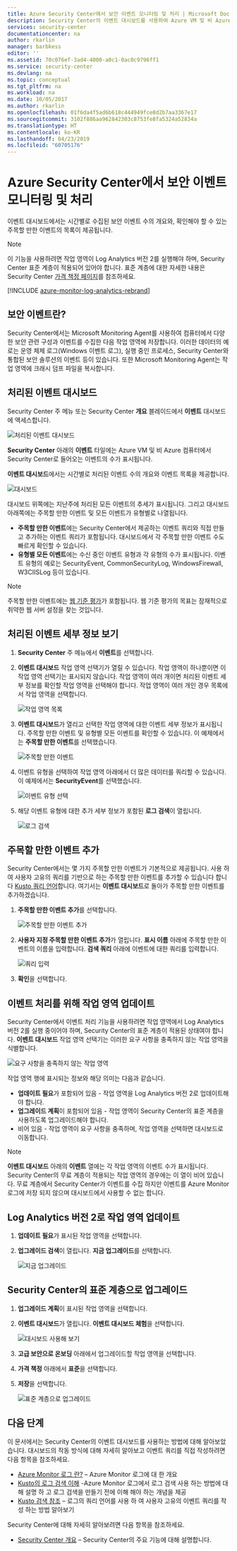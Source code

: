 ```yaml
---
title: Azure Security Center에서 보안 이벤트 모니터링 및 처리 | Microsoft Docs
description: Security Center의 이벤트 대시보드를 사용하여 Azure VM 및 비 Azure 컴퓨터에서 보안 이벤트를 확인하는 방법을 알아봅니다.
services: security-center
documentationcenter: na
author: rkarlin
manager: barbkess
editor: ''
ms.assetid: 70c076ef-3ad4-4000-a0c1-0ac0c9796ff1
ms.service: security-center
ms.devlang: na
ms.topic: conceptual
ms.tgt_pltfrm: na
ms.workload: na
ms.date: 10/05/2017
ms.author: rkarlin
ms.openlocfilehash: 01f6da4f5ad6b618c444949fce8d2b7aa3367e17
ms.sourcegitcommit: 3102f886aa962842303c8753fe8fa5324a52834a
ms.translationtype: HT
ms.contentlocale: ko-KR
ms.lasthandoff: 04/23/2019
ms.locfileid: "60705176"
---
```

# <a name="monitoring-and-processing-security-events-in-azure-security-center"></a>Azure Security Center에서 보안 이벤트 모니터링 및 처리
이벤트 대시보드에서는 시간별로 수집된 보안 이벤트 수의 개요와, 확인해야 할 수 있는 주목할 만한 이벤트의 목록이 제공됩니다.  

> [!NOTE]
> 이 기능을 사용하려면 작업 영역이 Log Analytics 버전 2를 실행해야 하며, Security Center 표준 계층이 적용되어 있어야 합니다. 표준 계층에 대한 자세한 내용은 Security Center [가격 책정 페이지](security-center-pricing.md)를 참조하세요.
>
>

[!INCLUDE [azure-monitor-log-analytics-rebrand](../../includes/azure-monitor-log-analytics-rebrand.md)]

## <a name="what-is-a-security-event"></a>보안 이벤트란?
Security Center에서는 Microsoft Monitoring Agent를 사용하여 컴퓨터에서 다양한 보안 관련 구성과 이벤트를 수집한 다음 작업 영역에 저장합니다. 이러한 데이터의 예로는 운영 체제 로그(Windows 이벤트 로그), 실행 중인 프로세스, Security Center와 통합된 보안 솔루션의 이벤트 등이 있습니다. 또한 Microsoft Monitoring Agent는 작업 영역에 크래시 덤프 파일을 복사합니다.

## <a name="events-processed-dashboard"></a>처리된 이벤트 대시보드
Security Center 주 메뉴 또는 Security Center **개요** 블레이드에서 **이벤트** 대시보드에 액세스합니다.  

![처리된 이벤트 대시보드][1]

**Security Center** 아래의 **이벤트** 타일에는 Azure VM 및 비 Azure 컴퓨터에서 Security Center로 들어오는 이벤트의 수가 표시됩니다.

**이벤트 대시보드**에서는 시간별로 처리된 이벤트 수의 개요와 이벤트 목록을 제공합니다.

 ![대시보드][2]

 대시보드 위쪽에는 지난주에 처리된 모든 이벤트의 추세가 표시됩니다. 그리고 대시보드 아래쪽에는 주목할 만한 이벤트 및 모든 이벤트가 유형별로 나열됩니다.

 - **주목할 만한 이벤트**에는 Security Center에서 제공하는 이벤트 쿼리와 직접 만들고 추가하는 이벤트 쿼리가 포함됩니다. 대시보드에서 각 주목할 만한 이벤트 수도 빠르게 확인할 수 있습니다.
 - **유형별 모든 이벤트**에는 수신 중인 이벤트 유형과 각 유형의 수가 표시됩니다. 이벤트 유형의 예로는 SecurityEvent, CommonSecurityLog, WindowsFirewall, W3CIISLog 등이 있습니다.

> [!NOTE]
> 주목할 만한 이벤트에는 [웹 기준 평가](https://docs.microsoft.com/azure/operations-management-suite/oms-security-web-baseline-assessment)가 포함됩니다. 웹 기준 평가의 목표는 잠재적으로 취약한 웹 서버 설정을 찾는 것입니다.

## <a name="view-processed-event-details"></a>처리된 이벤트 세부 정보 보기
1. **Security Center** 주 메뉴에서 **이벤트**를 선택합니다.
2. **이벤트 대시보드** 작업 영역 선택기가 열릴 수 있습니다. 작업 영역이 하나뿐이면 이 작업 영역 선택기는 표시되지 않습니다. 작업 영역이 여러 개이면 처리된 이벤트 세부 정보를 확인할 작업 영역을 선택해야 합니다. 작업 영역이 여러 개인 경우 목록에서 작업 영역을 선택합니다.

   ![작업 영역 목록][3]

3. **이벤트 대시보드**가 열리고 선택한 작업 영역에 대한 이벤트 세부 정보가 표시됩니다. 주목할 만한 이벤트 및 유형별 모든 이벤트를 확인할 수 있습니다.  이 예제에서는 **주목할 만한 이벤트**를 선택했습니다.

   ![주목할 만한 이벤트][4]

4. 이벤트 유형을 선택하여 작업 영역 아래에서 더 많은 데이터를 쿼리할 수 있습니다. 이 예제에서는 **SecurityEvent**를 선택했습니다.

   ![이벤트 유형 선택][5]

5. 해당 이벤트 유형에 대한 추가 세부 정보가 포함된 **로그 검색**이 열립니다.

   ![로그 검색][6]

## <a name="add-a-notable-event"></a>주목할 만한 이벤트 추가
Security Center에서는 몇 가지 주목할 만한 이벤트가 기본적으로 제공됩니다. 사용 하 여 사용자 고유의 쿼리를 기반으로 하는 주목할 만한 이벤트를 추가할 수 있습니다 합니다 [Kusto 쿼리 언어](../log-analytics/log-analytics-search-reference.md)합니다. 여기서는 **이벤트 대시보드**로 돌아가 주목할 만한 이벤트를 추가하겠습니다.

1. **주목할 만한 이벤트 추가**를 선택합니다.

   ![주목할 만한 이벤트 추가][7]

2. **사용자 지정 주목할 만한 이벤트 추가**가 열립니다.  **표시 이름** 아래에 주목할 만한 이벤트의 이름을 입력합니다. **검색 쿼리** 아래에 이벤트에 대한 쿼리를 입력합니다.

   ![쿼리 입력][8]

4. **확인**을 선택합니다.

## <a name="update-your-workspace-for-events-processing"></a>이벤트 처리를 위해 작업 영역 업데이트
Security Center에서 이벤트 처리 기능을 사용하려면 작업 영역에서 Log Analytics 버전 2를 실행 중이어야 하며, Security Center의 표준 계층이 적용된 상태여야 합니다. **이벤트 대시보드** 작업 영역 선택기는 이러한 요구 사항을 충족하지 않는 작업 영역을 식별합니다.

![요구 사항을 충족하지 않는 작업 영역][9]

작업 영역 행에 표시되는 정보와 해당 의미는 다음과 같습니다.

- **업데이트 필요**가 포함되어 있음 - 작업 영역을 Log Analytics 버전 2로 업데이트해야 합니다.
- **업그레이드 계획**이 포함되어 있음 - 작업 영역이 Security Center의 표준 계층을 사용하도록 업그레이드해야 합니다.
- 비어 있음 - 작업 영역이 요구 사항을 충족하며, 작업 영역을 선택하면 대시보드로 이동합니다.

> [!NOTE]
> **이벤트 대시보드** 아래의 **이벤트** 열에는 각 작업 영역의 이벤트 수가 표시됩니다.  Security Center의 무료 계층이 적용되는 작업 영역의 경우에는 이 열이 비어 있습니다. 무료 계층에서 Security Center가 이벤트를 수집 하지만 이벤트를 Azure Monitor 로그에 저장 되지 않으며 대시보드에서 사용할 수 없는 합니다.
>
>

## <a name="update-workspace-to-log-analytics-version-2"></a>Log Analytics 버전 2로 작업 영역 업데이트
1. **업데이트 필요**가 표시된 작업 영역을 선택합니다.
2. **업그레이드 검색**이 열립니다. **지금 업그레이드**를 선택합니다.

   ![지금 업그레이드][10]

## <a name="upgrade-to-security-centers-standard-tier"></a>Security Center의 표준 계층으로 업그레이드
1. **업그레이드 계획**이 표시된 작업 영역을 선택합니다.
2. **이벤트 대시보드**가 열립니다. **이벤트 대시보드 체험**을 선택합니다.

   ![대시보드 사용해 보기][11]

3. **고급 보안으로 온보딩** 아래에서 업그레이드할 작업 영역을 선택합니다.
4. **가격 책정** 아래에서 **표준**을 선택합니다.
5. **저장**을 선택합니다.

   ![표준 계층으로 업그레이드][12]

## <a name="next-steps"></a>다음 단계
이 문서에서는 Security Center의 이벤트 대시보드를 사용하는 방법에 대해 알아보았습니다. 대시보드의 작동 방식에 대해 자세히 알아보고 이벤트 쿼리를 직접 작성하려면 다음 항목을 참조하세요.

- [Azure Monitor 로그 란?](../log-analytics/log-analytics-overview.md) – Azure Monitor 로그에 대 한 개요
- [Kusto의 로그 검색 이해](../log-analytics/log-analytics-log-search-new.md) -Azure Monitor 로그에서 로그 검색 사용 하는 방법에 대해 설명 하 고 로그 검색을 만들기 전에 이해 해야 하는 개념을 제공
- [Kusto 검색 참조](../log-analytics/log-analytics-search-reference.md) – 로그의 쿼리 언어를 사용 하 여 사용자 고유의 이벤트 쿼리를 작성 하는 방법 알아보기

Security Center에 대해 자세히 알아보려면 다음 항목을 참조하세요.

- [Security Center 개요](security-center-intro.md) – Security Center의 주요 기능에 대해 설명합니다.

<!--Image references-->
[1]: ./media/security-center-events-dashboard/events-processed.png
[2]: ./media/security-center-events-dashboard/dashboard.png
[3]: ./media/security-center-events-dashboard/view-processed-event.png
[4]: ./media/security-center-events-dashboard/notable-event.png
[5]: ./media/security-center-events-dashboard/events-by-type.png
[6]: ./media/security-center-events-dashboard/log-search-detail.png
[7]: ./media/security-center-events-dashboard/add-notable-event.png
[8]: ./media/security-center-events-dashboard/create-query.png
[9]: ./media/security-center-events-dashboard/requires-update.png
[10]: ./media/security-center-events-dashboard/search-upgrade.png
[11]: ./media/security-center-events-dashboard/try-dashboard.png
[12]: ./media/security-center-events-dashboard/onboard-workspace.png
